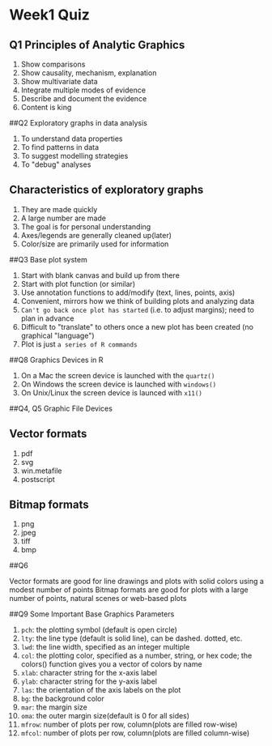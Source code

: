 # Week1 Quiz
## Q1 Principles of Analytic Graphics

1.  Show comparisons
2.  Show causality, mechanism, explanation
3.  Show multivariate data
4.  Integrate multiple modes of evidence
5.  Describe and document the evidence 
6.  Content is king

##Q2 Exploratory graphs in data analysis

1.  To understand data properties 
2.  To find patterns in data
3.  To suggest modelling strategies
4.  To "debug" analyses

## Characteristics of exploratory graphs

1.  They are made quickly
2.  A large number are made
3.  The goal is for personal understanding
4.  Axes/legends are generally cleaned up(later)
5.  Color/size are primarily used for information

##Q3 Base plot system

1.  Start with blank canvas and build up from there
2.  Start with plot function (or similar)
3.  Use annotation functions to add/modify (text, lines, points, axis)
4.  Convenient, mirrors how we think of building plots and analyzing data
5.  `Can't go back once plot has started`  (i.e. to adjust margins); need to plan in advance
6.  Difficult to "translate" to others once a new plot has been created (no graphical "language")
7.  Plot is just `a series of R commands`

##Q8 Graphics Devices in R

1.  On a Mac the screen device is launched with the `quartz()`
2.  On Windows the screen device is launched with `windows()`
3.  On Unix/Linux the screen device is launced with `x11()`

##Q4, Q5 Graphic File Devices

## Vector formats

1. pdf
2. svg
3. win.metafile
4. postscript

## Bitmap formats

1. png
2. jpeg
3. tiff
4. bmp

##Q6

Vector formats are good for line drawings and plots with solid colors using a modest number of points
Bitmap formats are good for plots with a large number of points, natural scenes or web-based plots

##Q9 Some Important Base Graphics Parameters

1.  `pch`: the plotting symbol (default is open circle)
2.  `lty`: the line type (default is solid line), can be dashed. dotted, etc.
3.  `lwd`: the line width, specified as an integer multiple
4.  `col`: the plotting color, specified as a number, string, or hex code; the colors() function gives you a vector of colors by name
5.  `xlab`: character string for the x-axis label
6.  `ylab`: character string for the y-axis label
7.  `las`: the orientation of the axis labels on the plot
8.  `bg`: the background color
9.  `mar`: the margin size
10.  `oma`: the outer margin size(default is 0 for all sides)
11.  `mfrow`: number of plots per row, column(plots are filled row-wise)
12.  `mfcol`: number of plots per row, column(plots are filled column-wise)


